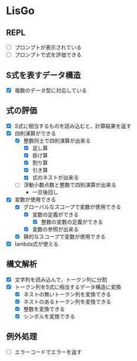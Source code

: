 # LisGo

## REPL
* [ ] プロンプトが表示されている
* [ ] プロンプトで式を評価できる

## S式を表すデータ構造
* [x] 複数のデータ型に対応している

## 式の評価
* [x] S式に相当するものを読み込むと，計算結果を返す
* [x] 四則演算ができる
  * [x] 整数同士で四則演算が出来る
	- [x] 足し算
	- [x] 掛け算
	- [x] 割り算
	- [x] 引き算
	- [x] 式のネストが出来る
  * [ ] 浮動小数点数と整数で四則演算が出来る
	- 一旦後回し
* [x] 変数が使用できる
  * [x] グローバルなスコープで変数が使用できる
	* [x] 変数の定義ができる
		- [x] 整数の変数の定義ができる
	* [x] 変数の参照が出来る
  * [x] 静的なスコープで変数が使用できる
* [x] lambda式が使える

## 構文解析
- [x] 文字列を読み込んで，トークン列に分割
- [x] トークン列をS式に相当するデータ構造に変換
  * [x] ネストの無いトークン列を変換できる
  * [x] ネストのあるトークン列を変換できる
  * [x] 整数を変換できる
  * [x] シンボルを変換できる

## 例外処理
* [ ] エラーコードでエラーを返す
